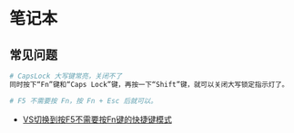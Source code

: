 # 笔记本

## 常见问题

```sh
# CapsLock 大写键常亮，关闭不了
同时按下“Fn”键和“Caps Lock”键，再按一下“Shift”键，就可以关闭大写锁定指示灯了。

# F5 不需要按 Fn，按 Fn + Esc 后就可以。
```

- [VS切换到按F5不需要按Fn键的快捷键模式](https://blog.csdn.net/k527971724/article/details/81362540)

